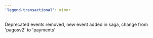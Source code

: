```yaml
---
'legend-transactional': minor
---
```


Deprecated events removed, new event added in saga, change from 'pagosv2' to 'payments'
